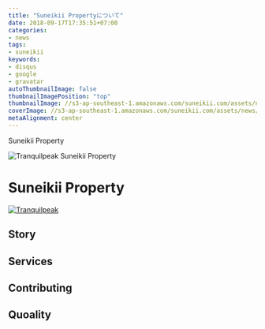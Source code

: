 ```yaml
---
title: "Suneikii Propertyについて"
date: 2018-09-17T17:35:51+07:00
categories:
- news
tags:
- suneikii
keywords:
- disqus
- google
- gravatar
autoThumbnailImage: false
thumbnailImagePosition: "top"
thumbnailImage: //s3-ap-southeast-1.amazonaws.com/suneikii.com/assets/news/welcome-to-suneikii-property/thumnail-750.png
coverImage: //s3-ap-southeast-1.amazonaws.com/suneikii.com/assets/news/welcome-to-suneikii-property/thumbnail.jpg
metaAlignment: center
---
```

Suneikii Property
<!--more-->

![Tranquilpeak](/img/showcase.png)
Suneikii Property
<!-- toc -->

# Suneikii Property

<!--[![Join the chat at https://gitter.im/LouisBarranqueiro/hexo-theme-tranquilpeak](https://badges.gitter.im/Join%20Chat.svg)](http s://gitter.im/LouisBarranqueiro/hexo-theme-tranquilpeak?utm_source=badge&utm_medium=badge&utm_campaign=pr-badge&utm_content=badge)-->

[![Tranquilpeak](/img/showcase.png)](https://tranquilpeak.kakawait.com)

## Story

## Services

## Contributing

## Quoality